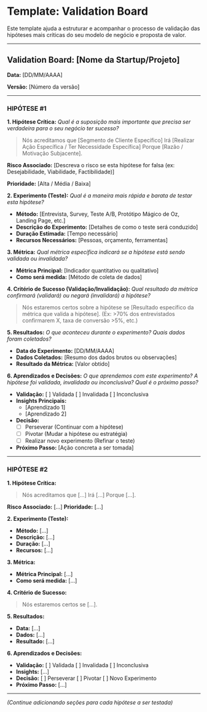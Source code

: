 # Template: Validation Board

Este template ajuda a estruturar e acompanhar o processo de validação das hipóteses mais críticas do seu modelo de negócio e proposta de valor.

---

## Validation Board: [Nome da Startup/Projeto]

**Data:** [DD/MM/AAAA]

**Versão:** [Número da versão]

---

### HIPÓTESE #1

**1. Hipótese Crítica:**
*Qual é a suposição mais importante que precisa ser verdadeira para o seu negócio ter sucesso?*

> Nós acreditamos que [Segmento de Cliente Específico]
> Irá [Realizar Ação Específica / Ter Necessidade Específica]
> Porque [Razão / Motivação Subjacente].

**Risco Associado:** [Descreva o risco se esta hipótese for falsa (ex: Desejabilidade, Viabilidade, Factibilidade)]

**Prioridade:** [Alta / Média / Baixa]

**2. Experimento (Teste):**
*Qual é a maneira mais rápida e barata de testar esta hipótese?*

* **Método:** [Entrevista, Survey, Teste A/B, Protótipo Mágico de Oz, Landing Page, etc.]
* **Descrição do Experimento:** [Detalhes de como o teste será conduzido]
* **Duração Estimada:** [Tempo necessário]
* **Recursos Necessários:** [Pessoas, orçamento, ferramentas]

**3. Métrica:**
*Qual métrica específica indicará se a hipótese está sendo validada ou invalidada?*

* **Métrica Principal:** [Indicador quantitativo ou qualitativo]
* **Como será medida:** [Método de coleta de dados]

**4. Critério de Sucesso (Validação/Invalidação):**
*Qual resultado da métrica confirmará (validará) ou negará (invalidará) a hipótese?*

> Nós estaremos certos sobre a hipótese se [Resultado específico da métrica que valida a hipótese].
> (Ex: >70% dos entrevistados confirmarem X, taxa de conversão >5%, etc.)

**5. Resultados:**
*O que aconteceu durante o experimento? Quais dados foram coletados?*

* **Data do Experimento:** [DD/MM/AAAA]
* **Dados Coletados:** [Resumo dos dados brutos ou observações]
* **Resultado da Métrica:** [Valor obtido]

**6. Aprendizados e Decisões:**
*O que aprendemos com este experimento? A hipótese foi validada, invalidada ou inconclusiva? Qual é o próximo passo?*

* **Validação:** [ ] Validada [ ] Invalidada [ ] Inconclusiva
* **Insights Principais:**
  * [Aprendizado 1]
  * [Aprendizado 2]
* **Decisão:**
  * [ ] Perseverar (Continuar com a hipótese)
  * [ ] Pivotar (Mudar a hipótese ou estratégia)
  * [ ] Realizar novo experimento (Refinar o teste)
* **Próximo Passo:** [Ação concreta a ser tomada]

---

### HIPÓTESE #2

**1. Hipótese Crítica:**
> Nós acreditamos que [...]
> Irá [...]
> Porque [...].

**Risco Associado:** [...]
**Prioridade:** [...]

**2. Experimento (Teste):**
* **Método:** [...]
* **Descrição:** [...]
* **Duração:** [...]
* **Recursos:** [...]

**3. Métrica:**
* **Métrica Principal:** [...]
* **Como será medida:** [...]

**4. Critério de Sucesso:**
> Nós estaremos certos se [...].

**5. Resultados:**
* **Data:** [...]
* **Dados:** [...]
* **Resultado:** [...]

**6. Aprendizados e Decisões:**
* **Validação:** [ ] Validada [ ] Invalidada [ ] Inconclusiva
* **Insights:** [...]
* **Decisão:** [ ] Perseverar [ ] Pivotar [ ] Novo Experimento
* **Próximo Passo:** [...]

---

*(Continue adicionando seções para cada hipótese a ser testada)*
